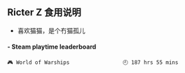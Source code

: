 ## Ricter Z 食用说明
- 喜欢猫猫，是个冇猫孤儿

<!-- steam-box start -->
#### - Steam playtime leaderboard
```text
🎮 World of Warships                 🕘 187 hrs 55 mins
```
<!-- Powered by https://github.com/YouEclipse/steam-box . -->
<!-- steam-box end -->

